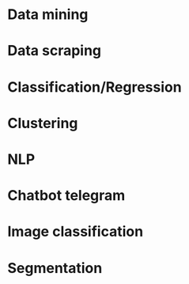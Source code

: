 # Data mining 

# Data scraping 

# Classification/Regression


# Clustering 


# NLP 


# Chatbot telegram


# Image classification


# Segmentation 
